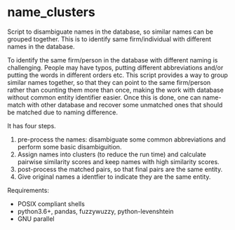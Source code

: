 # name_clusters
Script to disambiguate names in the database, so similar names can be grouped together. This is to identify same firm/individual with different names in the database.

To identify the same firm/person in the database with different naming is challenging. People may have typos, putting different abbreviations and/or putting the words in different orders etc. This script provides a way to group similar names together, so that they can point to the same firm/person rather than counting them more than once, making the work with database without common entity identifier easier. Once this is done, one can name-match with other database and recover some unmatched ones that should be matched due to naming difference.

It has four steps.

1. pre-process the names: disambiguate some common abbreviations and perform some basic disambiguition.
2. Assign names into clusters (to reduce the run time) and calculate pairwise similarity scores and keep names with high similarity scores.
3. post-process the matched pairs, so that final pairs are the same entity.
4. Give original names a identfier to indicate they are the same entity.

Requirements:
- POSIX compliant shells
- python3.6+, pandas, fuzzywuzzy, python-levenshtein
- GNU parallel
